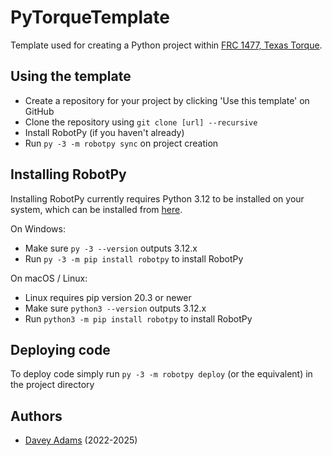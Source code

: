 # PyTorqueTemplate

Template used for creating a Python project within [FRC 1477, Texas Torque](https://texastorque.org/).

## Using the template

- Create a repository for your project by clicking 'Use this template' on GitHub
- Clone the repository using `git clone [url] --recursive`
- Install RobotPy (if you haven't already)
- Run `py -3 -m robotpy sync` on project creation

## Installing RobotPy

Installing RobotPy currently requires Python 3.12 to be installed on your system, which can be installed from [here](https://www.python.org/downloads/).

On Windows:
- Make sure `py -3 --version` outputs 3.12.x
- Run `py -3 -m pip install robotpy` to install RobotPy

On macOS / Linux:
- Linux requires pip version 20.3 or newer
- Make sure `python3 --version` outputs 3.12.x
- Run `python3 -m pip install robotpy` to install RobotPy

## Deploying code

To deploy code simply run `py -3 -m robotpy deploy` (or the equivalent) in the project directory

## Authors

- [Davey Adams](https://www.github.com/humandavey) (2022-2025)